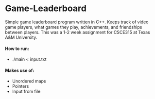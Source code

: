 # Game-Leaderboard

Simple game leaderboard program written in C++. Keeps track of video game players, what games they play, achievements, and friendships between players. This was a 1-2 week assignment for CSCE315 at Texas A&M University.

#### How to run:
* ./main < input.txt

#### Makes use of:
* Unordered maps
* Pointers
* Input from file
